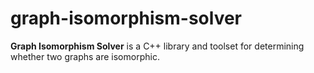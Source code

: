 # graph-isomorphism-solver
**Graph Isomorphism Solver** is a C++ library and toolset for determining whether two graphs are isomorphic.
